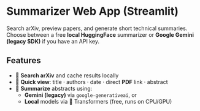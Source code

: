 # Summarizer Web App (Streamlit)
Search arXiv, preview papers, and generate short technical summaries. Choose between a free **local HuggingFace** summarizer or **Google Gemini (legacy SDK)** if you have an API key.

## Features
- 🔎 **Search arXiv** and cache results locally
- 📑 **Quick view**: title · authors · date · direct **PDF** link · abstract
- 🧠 **Summarize** abstracts using:
  - **Gemini (legacy)** via `google-generativeai`, or
  - **Local** models via 🤗 Transformers (free, runs on CPU/GPU)

